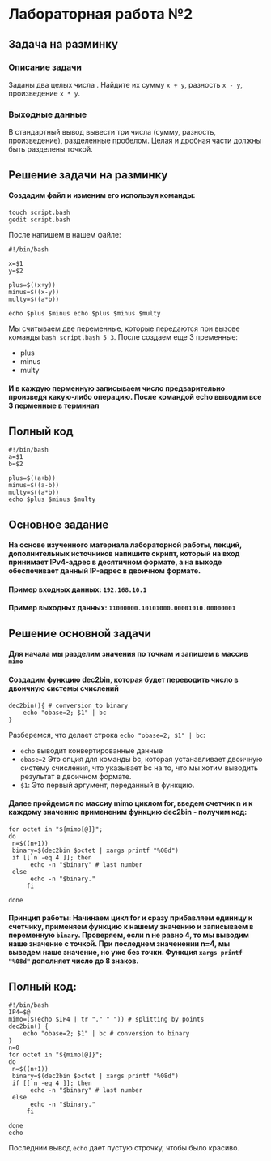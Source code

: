# Лабораторная работа №2
## Задача на разминку
### Описание задачи
Заданы два целых числа . Найдите их сумму ```x + y```, разность ```x - y```, произведение ```x *
y```.
### Выходные данные
В стандартный вывод вывести три числа (сумму, разность, произведение), разделенные пробелом. Целая и дробная части должны быть разделены точĸой. 
## Решение задачи на разминку
#### Создадим файл и изменим его используя команды:
```
touch script.bash
gedit script.bash
```
После напишем в нашем файле:
```
#!/bin/bash

x=$1
y=$2

plus=$((x+y))
minus=$((x-y))
multy=$((a*b))

echo $plus $minus echo $plus $minus $multy
```
Мы считываем две переменные, которые передаются при вызове команды `bash script.bash 5 3`. После создаем еще 3 пременные:
- plus
- minus
- multy
#### И в каждую перменную записываем число предварительно произведя какую-либо операцию. После командой echo выводим все 3 перменные в терминал
## Полный код
```
#!/bin/bash
a=$1
b=$2

plus=$((a+b))
minus=$((a-b))
multy=$((a*b))
echo $plus $minus $multy
```

## Основное задание
#### На основе изученного материала лабораторной работы, лекций, дополнительных источников напишите скрипт, который на вход принимает IPv4-адрес в десятичном формате, а на выходе обеспечивает данный IP-адрес в двоичном формате.
#### Пример входных данных: `192.168.10.1`
#### Пример выходных данных: `11000000.10101000.00001010.00000001`
## Решение основной задачи
#### Для начала мы разделим значения по точкам и запишем в массив `mimo`
#### Создадим функцию dec2bin, которая будет переводить число в двоичную системы счислений
```
dec2bin(){ # conversion to binary
	echo "obase=2; $1" | bc
}
```
Разберемся, что делает строка `echo "obase=2; $1" | bc`:
- `echo` выводит конвертированные данные
- `obase=2` Это опция для команды bc, которая устанавливает двоичную систему счисления, что указывает bc на то, что мы хотим выводить результат в двоичном формате.
- `$1`: Это первый аргумент, переданный в функцию.
#### Далее пройдемся по массиу mimo циклом for, введем счетчик n и к каждому значению примененим функцию dec2bin - получим код:
```
for octet in "${mimo[@]}";
do
 n=$((n+1))
 binary=$(dec2bin $octet | xargs printf "%08d")
 if [[ n -eq 4 ]]; then
      echo -n "$binary" # last number
 else
      echo -n "$binary."
     fi

done
```
#### Принцип работы: Начинаем цикл for и сразу прибавляем единицу к счетчику, применяем функцию к нашему значению и записываем в переменную `binary`. Проверяем, если n не равно 4, то мы выводим наше значение с точкой. При последнем значенении n=4, мы выведем наше значение, но уже без точки. Функция `xargs printf "%08d"` дополняет число до 8 знаков.

## Полный код: 
```
#!/bin/bash
IP4=$@
mimo=($(echo $IP4 | tr "." " ")) # splitting by points
dec2bin() {
    echo "obase=2; $1" | bc # conversion to binary
}
n=0
for octet in "${mimo[@]}";
do
 n=$((n+1))
 binary=$(dec2bin $octet | xargs printf "%08d")
 if [[ n -eq 4 ]]; then
      echo -n "$binary" # last number
 else
      echo -n "$binary."
     fi

done
echo
```
Последнии вывод `echo` дает пустую строчку, чтобы было красиво.

